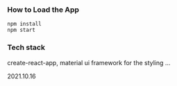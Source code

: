 ### How to Load the App
```
npm install
npm start
```
### Tech stack
create-react-app,
material ui framework for the styling
...

2021.10.16